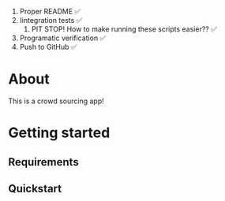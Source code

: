 1. Proper README ✅
2. Iintegration tests ✅
      1. PIT STOP! How to make running these scripts easier?? ✅
3. Programatic verification ✅
4. Push to GitHub ✅

# About

This is a crowd sourcing app!

# Getting started

## Requirements

## Quickstart